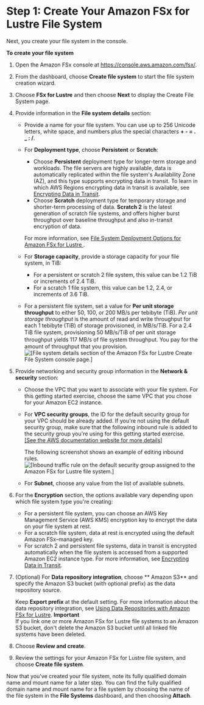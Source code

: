# Step 1: Create Your Amazon FSx for Lustre File System<a name="getting-started-step1"></a>

Next, you create your file system in the console\.

**To create your file system**

1. Open the Amazon FSx console at [https://console\.aws\.amazon\.com/fsx/](https://console.aws.amazon.com/fsx/)\.

1. From the dashboard, choose **Create file system** to start the file system creation wizard\.

1. Choose **FSx for Lustre** and then choose **Next** to display the Create File System page\.

1. Provide information in the **File system details** section:
   + Provide a name for your file system\. You can use up to 256 Unicode letters, white space, and numbers plus the special characters **\+ \- = \. \_ : /**\.
   + For **Deployment type**, choose **Persistent** or **Scratch**: 
     + Choose **Persistent** deployment type for longer\-term storage and workloads\. The file servers are highly available, data is automatically replicated within the file system's Availability Zone \(AZ\), and this type supports encrypting data in transit\. To learn in which AWS Regions encrypting data in transit is available, see [Encrypting Data in Transit](encryption-in-transit-fsxl.md)\. 
     + Choose **Scratch** deployment type for temporary storage and shorter\-term processing of data\. **Scratch 2** is the latest generation of scratch file systems, and offers higher burst throughput over baseline throughput and also in\-transit encryption of data\. 

     For more information, see [File System Deployment Options for Amazon FSx for Lustre ](using-fsx-lustre.md#lustre-deployment-types)\.
   + For **Storage capacity**, provide a storage capacity for your file system, in TiB: 
     + For a persistent or scratch 2 file system, this value can be 1\.2 TiB or increments of 2\.4 TiB\.
     + For a scratch 1 file system, this value can be 1\.2, 2\.4, or increments of 3\.6 TiB\.
   + For a persistent file system, set a value for **Per unit storage throughput** to either 50, 100, or 200 MB/s per tebibyte \(TiB\)\. *Per unit storage throughput* is the amount of read and write throughput for each 1 tebibyte \(TiB\) of storage provisioned, in MB/s/TiB\. For a 2\.4 TiB ﬁle system, provisioning 50 MB/s/TiB of per unit storage throughput yields 117 MB/s of ﬁle system throughput\. You pay for the amount of throughput that you provision\.  
![\[File system details section of the Amazon FSx for Lustre Create File System console page.\]](http://docs.aws.amazon.com/fsx/latest/LustreGuide/images/FSxLScreenShot.png)

1. Provide networking and security group information in the **Network & security** section:
   + Choose the VPC that you want to associate with your file system\. For this getting started exercise, choose the same VPC that you chose for your Amazon EC2 instance\.
   + For **VPC security groups**, the ID for the default security group for your VPC should be already added\. If you're not using the default security group, make sure that the following inbound rule is added to the security group you're using for this getting started exercise\.    
[\[See the AWS documentation website for more details\]](http://docs.aws.amazon.com/fsx/latest/LustreGuide/getting-started-step1.html)

     The following screenshot shows an example of editing inbound rules\.  
![\[Inbound traffic rule on the default security group assigned to the Amazon FSx for Lustre file system.\]](http://docs.aws.amazon.com/fsx/latest/LustreGuide/images/Inbound-Traffic-Lustrec-rule.PNG)
   + For **Subnet**, choose any value from the list of available subnets\.

1. For the **Encryption** section, the options available vary depending upon which file system type you're creating: 
   + For a persistent file system, you can choose an AWS Key Management Service \(AWS KMS\) encryption key to encrypt the data on your file system at rest\. 
   + For a scratch file system, data at rest is encrypted using the default Amazon FSx–managed key\.
   + For scratch 2 and persistent file systems, data in transit is encrypted automatically when the file system is accessed from a supported Amazon EC2 instance type\. For more information, see [Encrypting Data in Transit](encryption-in-transit-fsxl.md)\.

1. \(Optional\) For **Data repository integration**, choose ** Amazon S3** and specify the Amazon S3 bucket \(with optional prefix\) as the data repository source\.

   Keep **Export prefix** at the default setting\. For more information about the data repository integration, see [Using Data Repositories with Amazon FSx for Lustre](fsx-data-repositories.md)\.
**Important**  
If you link one or more Amazon FSx for Lustre file systems to an Amazon S3 bucket, don't delete the Amazon S3 bucket until all linked file systems have been deleted\.

1. Choose **Review and create**\.

1. Review the settings for your Amazon FSx for Lustre file system, and choose **Create file system**\.

Now that you've created your file system, note its fully qualified domain name and mount name for a later step\. You can find the fully qualified domain name and mount name for a file system by choosing the name of the file system in the **File Systems** dashboard, and then choosing **Attach**\.